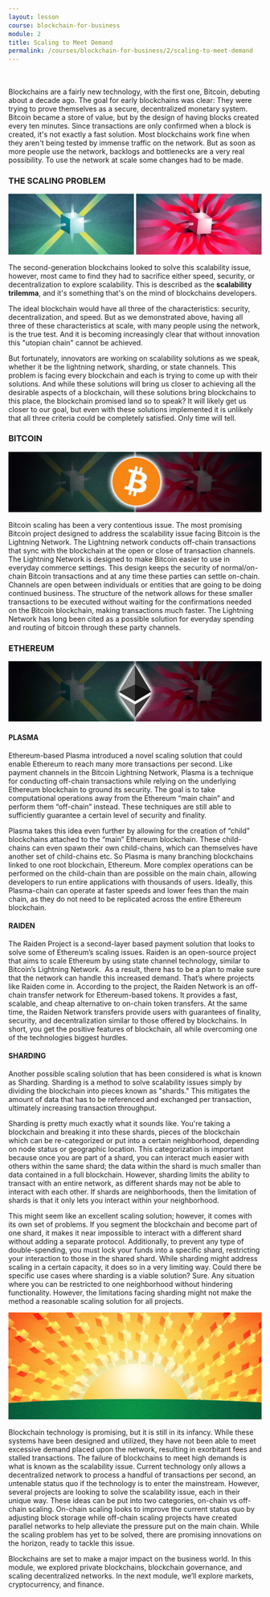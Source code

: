 ```yaml
---
layout: lesson
course: blockchain-for-business
module: 2
title: Scaling to Meet Demand
permalink: /courses/blockchain-for-business/2/scaling-to-meet-demand
---
```


<br>
<br>
<span class="openingParagraph">
Blockchains are a fairly new technology, with the first one, Bitcoin, debuting about a decade ago. The goal for early blockchains was clear: They were trying to prove themselves as a secure, decentralized monetary system. Bitcoin became a store of value, but by the design of having blocks created every ten minutes. Since transactions are only confirmed when a block is created, it's not exactly a fast solution. Most blockchains work fine when they aren't being tested by immense traffic on the network. But as soon as more people use the network, backlogs and bottlenecks are a very real possibility. To use the network at scale some changes had to be made.</span>
<h3>THE SCALING PROBLEM</h3>

<img src="/assets/img/courses/blockchain-for-business/Scaling-01.jpg" />

<span style="font-weight: 400;">The second-generation blockchains looked to solve this scalability issue, however, most came to find they had to sacrifice either speed, security, or decentralization to explore scalability. </span><span style="font-weight: 400;">This is described as the </span><b>scalability trilemma</b><span style="font-weight: 400;">, and it's something that's on the mind of blockchains developers.</span>

<span style="font-weight: 400;">The ideal blockchain would have all three of the characteristics: security, decentralization, and speed. But as we demonstrated above, having all three of these characteristics at scale, with many people using the network, is the true test. And it is becoming increasingly clear that without innovation this "utopian chain" cannot be achieved.</span>

<span style="font-weight: 400;">But fortunately, innovators are working on scalability solutions as we speak, whether it be the lightning network, sharding, or state channels. This problem is facing every blockchain and each is trying to come up with their solutions. And while these solutions will bring us closer to achieving all the desirable aspects of a blockchain, will these solutions bring blockchains to this place, the blockchain promised land so to speak? It will likely get us closer to our goal, but even with these solutions implemented it is unlikely that all three criteria could be completely satisfied. Only time will tell.</span>
<h3>BITCOIN</h3>

<img src="/assets/img/courses/blockchain-for-business/ScalingBitcoin.jpg" />

<span style="font-weight: 400;">Bitcoin scaling has been a very contentious issue. The most promising Bitcoin project designed to address the scalability issue facing Bitcoin is the Lightning Network. </span><span style="font-weight: 400;">The Lightning network conducts off-chain transactions that sync with the blockchain at the open or close of transaction channels. The Lightning Network is designed to make Bitcoin easier to use in everyday commerce settings. This design keeps the security of normal/on-chain Bitcoin transactions and at any time these parties can settle on-chain. </span><span style="font-weight: 400;">Channels are open between individuals or entities that are going to be doing continued business. The structure of the network allows for these smaller transactions to be executed without waiting for the confirmations needed on the Bitcoin blockchain, making transactions much faster. The Lightning Network has long been cited as a possible solution for everyday spending and routing of bitcoin through these party channels.</span>
<h3>ETHEREUM</h3>

<img src="/assets/img/courses/blockchain-for-business/ScalingEth.jpg" />

<h4>PLASMA</h4>
<span style="font-weight: 400;">Ethereum-based Plasma introduced a novel scaling solution that could enable Ethereum to reach many more transactions per second. Like payment channels in the Bitcoin Lightning Network, Plasma is a technique for conducting off-chain transactions while relying on the underlying Ethereum blockchain to ground its security. The goal is to take computational operations away from the Ethereum “main chain” and perform them “off-chain” instead. These techniques are still able to sufficiently guarantee a certain level of security and finality.</span>

<span style="font-weight: 400;">Plasma takes this idea even further by allowing for the creation of “child” blockchains attached to the “main” Ethereum blockchain. These child-chains can even spawn their own child-chains, which can themselves have another set of child-chains etc. So Plasma is many branching blockchains linked to one root blockchain, Ethereum. </span><span style="font-weight: 400;">More complex operations can be performed on the child-chain than are possible on the main chain, allowing developers to run entire applications with thousands of users. Ideally, this Plasma-chain can operate at faster speeds and lower fees than the main chain, as they do not need to be replicated across the entire Ethereum blockchain.</span>
<h4>RAIDEN</h4>
<span style="font-weight: 400;">The Raiden Project is a second-layer based payment solution that looks to solve some of Ethereum’s scaling issues. Raiden is an open-source project that aims to scale Ethereum by using state channel technology, similar to Bitcoin’s Lightning Network.  </span><span style="font-weight: 400;">As a result, there has to be a plan to make sure that the network can handle this increased demand. That’s where projects like Raiden come in. According to the project, th</span><span style="font-weight: 400;">e Raiden Network is an off-chain transfer network for Ethereum-based tokens. It provides a fast, scalable, and cheap alternative to on-chain token transfers. At the same time, the Raiden Network transfers provide users with guarantees of finality, security, and decentralization similar to those offered by blockchains. In short, you get the positive features of blockchain, all while overcoming one of the technologies biggest hurdles.</span>
<h4>SHARDING</h4>
<span style="font-weight: 400;">Another possible scaling solution that has been considered is what is known as Sharding. </span><span style="font-weight: 400;">Sharding is a method to solve scalability issues simply by dividing the blockchain into pieces known as "shards." This mitigates the amount of data that has to be referenced and exchanged per transaction, ultimately increasing transaction throughput.</span>

<span style="font-weight: 400;">Sharding is pretty much exactly what it sounds like. You're taking a blockchain and breaking it into these shards, pieces of the blockchain which can be re-categorized or put into a certain neighborhood, depending on node status or geographic location. This categorization is important because once you are part of a shard, you can interact much easier with others within the same shard; the data within the shard is much smaller than data contained in a full blockchain. However, sharding limits the ability to transact with an entire network, as different shards may not be able to interact with each other. If shards are neighborhoods, then the limitation of shards is that it only lets you interact within your neighborhood.</span>

<span style="font-weight: 400;">This might seem like an excellent scaling solution; however, it comes with its own set of problems. If you segment the blockchain and become part of one shard, it makes it near impossible to interact with a different shard without adding a separate protocol. Additionally, to prevent any type of double-spending, you must lock your funds into a specific shard, restricting your interaction to those in the shared shard. </span><span style="font-weight: 400;">While sharding might address scaling in a certain capacity, it does so in a very limiting way. Could there be specific use cases where sharding is a viable solution? Sure. Any situation where you can be restricted to one neighborhood without hindering functionality. However, the limitations facing sharding might not make the method a reasonable scaling solution for all projects.</span>

<img src="/assets/img/courses/blockchain-for-business/ScalingSunrise-01.jpg" />

<span style="font-weight: 400;">Blockchain technology is promising, but it is still in its infancy. While these systems have been designed and utilized, they have not been able to meet excessive demand placed upon the network, resulting in exorbitant fees and stalled transactions. The failure of blockchains to meet high demands is what is known as the scalability issue. Current technology only allows a decentralized network to process a handful of transactions per second, an untenable status quo if the technology is to enter the mainstream. However, several projects are looking to solve the scalability issue, each in their unique way. These ideas can be put into two categories, on-chain vs off-chain scaling. On-chain scaling looks to improve the current status quo by adjusting block storage while off-chain scaling projects have created parallel networks to help alleviate the pressure put on the main chain. While the scaling problem has yet to be solved, there are promising innovations on the horizon, ready to tackle this issue.</span>

<span style="font-weight: 400;">Blockchains are set to make a major impact on the business world. In this module, we explored private blockchains, blockchain governance, and scaling decentralized networks. In the next module, we’ll explore markets, cryptocurrency, and finance. </span>
